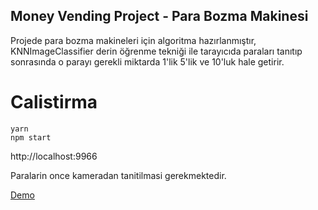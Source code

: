 Money Vending Project - Para Bozma Makinesi
-----

Projede para bozma makineleri için algoritma hazırlanmıştır, KNNImageClassifier derin öğrenme tekniği ile tarayıcıda paraları tanıtıp sonrasında o parayı gerekli miktarda 1'lik 5'lik ve 10'luk hale getirir.



# Calistirma

```
yarn
npm start
```

http://localhost:9966


Paralarin once kameradan tanitilmasi gerekmektedir.

[Demo](./vending.MP4)
